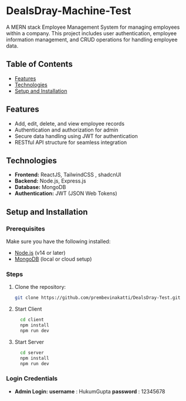 # DealsDray-Machine-Test

A MERN stack Employee Management System for managing employees within a company. This project includes user authentication, employee information management, and CRUD operations for handling employee data.

## Table of Contents

- [Features](#features)
- [Technologies](#technologies)
- [Setup and Installation](#setup-and-installation)

## Features

- Add, edit, delete, and view employee records
- Authentication and authorization for admin
- Secure data handling using JWT for authentication
- RESTful API structure for seamless integration

## Technologies

- **Frontend:** ReactJS, TailwindCSS , shadcnUI
- **Backend:** Node.js, Express.js
- **Database:** MongoDB
- **Authentication:** JWT (JSON Web Tokens)

## Setup and Installation

### Prerequisites

Make sure you have the following installed:

- [Node.js](https://nodejs.org/) (v14 or later)
- [MongoDB](https://www.mongodb.com/) (local or cloud setup)

### Steps

1. Clone the repository:

   ```bash
   git clone https://github.com/prembevinakatti/DealsDray-Test.git

2. Start Client
   ```bash
     cd client
     npm install
     npm run dev
   
3. Start Server
   ```bash
     cd server
     npm install
     npm run dev

### Login Credentials
- **Admin Login:**
     **username** : HukumGupta
     **password** : 12345678

